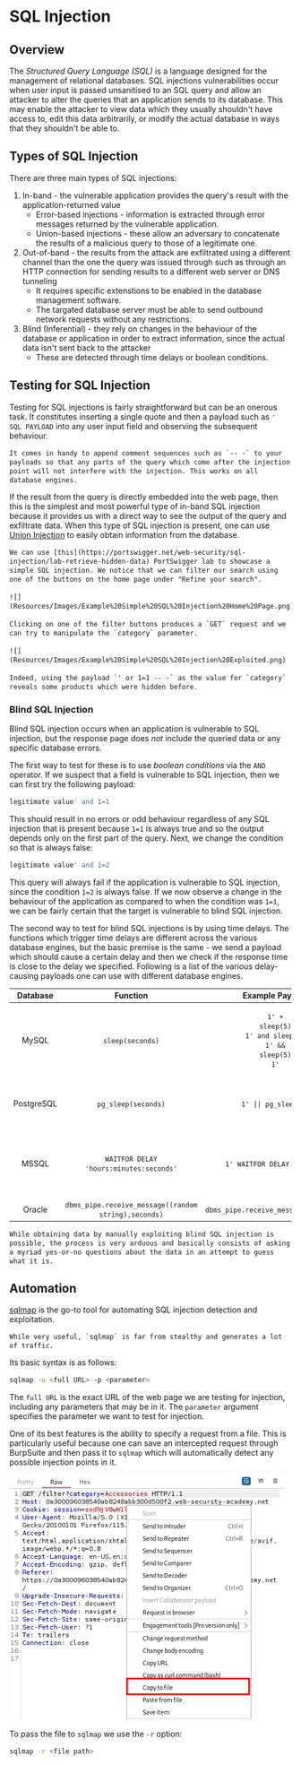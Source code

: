 # SQL Injection

## Overview

The _Structured Query Language (SQL)_ is a language designed for the management of relational databases. SQL injections vulnerabilities occur when user input is passed unsanitised to an SQL query and allow an attacker to alter the queries that an application sends to its database. This may enable the attacker to view data which they usually shouldn't have access to, edit this data arbitrarily, or modify the actual database in ways that they shouldn't be able to.

## Types of SQL Injection

There are three main types of SQL injections:

1. In-band - the vulnerable application provides the query's result with the application-returned value
   * Error-based injections - information is extracted through error messages returned by the vulnerable application.
   * Union-based injections - these allow an adversary to concatenate the results of a malicious query to those of a legitimate one.
2. Out-of-band - the results from the attack are exfiltrated using a different channel than the one the query was issued through such as through an HTTP connection for sending results to a different web server or DNS tunneling
   * It requires specific extenstions to be enabled in the database management software.
   * The targated database server must be able to send outbound network requests without any restrictions.
3. Blind (Inferential) - they rely on changes in the behaviour of the database or application in order to extract information, since the actual data isn't sent back to the attacker
   * These are detected through time delays or boolean conditions.

## Testing for SQL Injection

Testing for SQL injections is fairly straightforward but can be an onerous task. It constitutes inserting a single quote and then a payload such as `' SQL PAYLOAD` into any user input field and observing the subsequent behaviour.

```admonish
It comes in handy to append comment sequences such as `-- -` to your payloads so that any parts of the query which come after the injection point will not interfere with the injection. This works on all database engines.
```

If the result from the query is directly embedded into the web page, then this is the simplest and most powerful type of in-band SQL injection because it provides us with a direct way to see the output of the query and exfiltrate data. When this type of SQL injection is present, one can use [Union Injection](<Union Injection.md>) to easily obtain information from the database.

```admonish
We can use [this](https://portswigger.net/web-security/sql-injection/lab-retrieve-hidden-data) PortSwigger lab to showcase a simple SQL injection. We notice that we can filter our search using one of the buttons on the home page under "Refine your search".

![](Resources/Images/Example%20Simple%20SQL%20Injection%20Home%20Page.png)

Clicking on one of the filter buttons produces a `GET` request and we can try to manipulate the `category` parameter.

![](Resources/Images/Example%20Simple%20SQL%20Injection%20Exploited.png)

Indeed, using the payload `' or 1=1 -- -` as the value for `category` reveals some products which were hidden before.
```

### Blind SQL Injection

Blind SQL injection occurs when an application is vulnerable to SQL injection, but the response page does _not_ include the queried data or any specific database errors.

The first way to test for these is to use _boolean conditions_ via the `AND` operator. If we suspect that a field is vulnerable to SQL injection, then we can first try the following payload:

```sql
legitimate value' and 1=1
```

This should result in no errors or odd behaviour regardless of any SQL injection that is present because `1=1` is always true and so the output depends only on the first part of the query. Next, we change the condition so that is always false:

```sql
legitimate value' and 1=2
```

This query will always fail if the application is vulnerable to SQL injection, since the condition `1=2` is always false. If we now observe a change in the behaviour of the application as compared to when the condition was `1=1`, we can be fairly certain that the target is vulnerable to blind SQL injection.

The second way to test for blind SQL injections is by using time delays. The functions which trigger time delays are different across the various database engines, but the basic premise is the same - we send a payload which should cause a certain delay and then we check if the response time is close to the delay we specified. Following is a list of the various delay-causing payloads one can use with different database engines.

|  Database  |                       Function                       |                                                              Example Payload                                                             |                         Note                        |
| :--------: | :--------------------------------------------------: | :--------------------------------------------------------------------------------------------------------------------------------------: | :-------------------------------------------------: |
|    MySQL   |                   `sleep(seconds)`                   | <p><code>1' + sleep(5)</code><br><code>1' and sleep(5)</code><br><code>1' &#x26;&#x26; sleep(5)</code><br><code>1' | sleep(5)</code></p> |                                                     |
| PostgreSQL |                  `pg_sleep(seconds)`                 |                                                           `1' \|\| pg_sleep(5)`                                                          |      Can only be done with the `\|\|` operator.     |
|    MSSQL   |        `WAITFOR DELAY 'hours:minutes:seconds'`       |                                                        `1' WAITFOR DELAY '0:0:10'`                                                       | Notice the lack of a logical or any other operator. |
|   Oracle   | `dbms_pipe.receive_message((random string),seconds)` |                                                   `dbms_pipe.receive_message(('a'),10)`                                                  |                                                     |

```admonish
While obtaining data by manually exploiting blind SQL injection is possible, the process is very arduous and basically consists of asking a myriad yes-or-no questions about the data in an attempt to guess what it is.
```

## Automation

[sqlmap](https://github.com/sqlmapproject/sqlmap) is the go-to tool for automating SQL injection detection and exploitation.

```admonish
While very useful, `sqlmap` is far from stealthy and generates a lot of traffic.
```

Its basic syntax is as follows:

```bash
sqlmap -u <full URL> -p <parameter>
```

The `full URL` is the exact URL of the web page we are testing for injection, including any parameters that may be in it. The `parameter` argument specifies the parameter we want to test for injection.

One of its best features is the ability to specify a request from a file. This is particularly useful because one can save an intercepted request through BurpSuite and then pass it to `sqlmap` which will automatically detect any possible injection points in it.

![](<Resources/Images/Request Copy To File.png>)

To pass the file to `sqlmap` we use the `-r` option:

```bash
sqlmap -r <file path>
```
